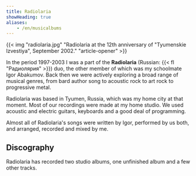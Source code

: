 ```yaml
---
title: Radiolaria
showHeading: true
aliases:
    - /en/musicalbums
---
```


{{< img "radiolaria.jpg" "Radiolaria at the 12th anniversary of \"Tyumenskie Izvestiya\", September 2002." "article-opener" >}}

In the period 1997-2003 I was a part of the **Radiolaria** (Russian: {{< fl "Радиолярия" >}}) duo, the other member of which was my schoolmate Igor Abakumov. Back then we were actively exploring a broad range of musical genres, from bard author song to acoustic rock to art rock to progressive metal.

Radiolaria was based in Tyumen, Russia, which was my home city at that moment. Most of our recordings were made at my home studio. We used acoustic and electric guitars, keyboards and a good deal of programming.

Almost all of Radiolaria's songs were written by Igor, performed by us both, and arranged, recorded and mixed by me.

## Discography

Radiolaria has recorded two studio albums, one unfinished album and a few other tracks.
